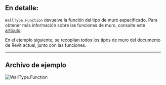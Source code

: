 ## En detalle:
`WallType.Function` devuelve la función del tipo de muro especificado. Para obtener más información sobre las funciones de muro, consulte este [artículo](https://help.autodesk.com/view/RVT/2025/ESP/?guid=GUID-718C1341-C4FC-40D6-9646-D2E13A861D33).

En el ejemplo siguiente, se recopilan todos los tipos de muro del documento de Revit actual, junto con las funciones.
___
## Archivo de ejemplo

![WallType.Function](./Revit.Elements.WallType.Function_img.jpg)
